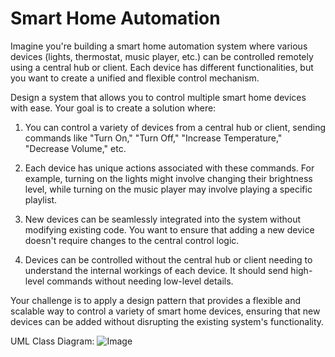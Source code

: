# Smart Home Automation
Imagine you're building a smart home automation system where various devices (lights, thermostat, music player, etc.) can be controlled remotely using a central hub or client. Each device has different functionalities, but you want to create a unified and flexible control mechanism.

Design a system that allows you to control multiple smart home devices with ease. Your goal is to create a solution where:

1. You can control a variety of devices from a central hub or client, sending commands like "Turn On," "Turn Off," "Increase Temperature," "Decrease Volume," etc.

2. Each device has unique actions associated with these commands. For example, turning on the lights might involve changing their brightness level, while turning on the music player may involve playing a specific playlist.

3. New devices can be seamlessly integrated into the system without modifying existing code. You want to ensure that adding a new device doesn't require changes to the central control logic.

4. Devices can be controlled without the central hub or client needing to understand the internal workings of each device. It should send high-level commands without needing low-level details.

Your challenge is to apply a design pattern that provides a flexible and scalable way to control a variety of smart home devices, ensuring that new devices can be added without disrupting the existing system's functionality.

UML Class Diagram:
![Image](https://github.com/user-attachments/assets/b3785d93-3b9f-452a-b34a-c8a2d31d08e8)
